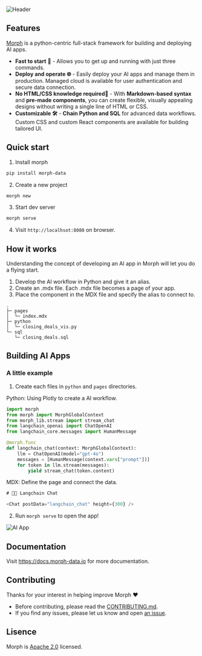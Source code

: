 ![Header](https://data.morphdb.io/assets/header.png)

## Features

[Morph](https://www.morph-data.io/) is a python-centric full-stack framework for building and deploying AI apps.

- **Fast to start** 🚀 - Allows you to get up and running with just three commands.
- **Deploy and operate 🌐** - Easily deploy your AI apps and manage them in production. Managed cloud is available for user authentication and secure data connection.
- **No HTML/CSS knowledge required🔰** - With **Markdown-based syntax** and **pre-made components**, you can create flexible, visually appealing designs without writing a single line of HTML or CSS.
- **Customizable 🛠️** - **Chain Python and SQL** for advanced data workflows. Custom CSS and custom React components are available for building tailored UI.

## Quick start

1. Install morph

```bash
pip install morph-data
```

2. Create a new project

```bash
morph new
```

3. Start dev server

```bash
morph serve
```

4. Visit `http://localhsot:8080` on browser.

## How it works

Understanding the concept of developing an AI app in Morph will let you do a flying start.

1. Develop the AI workflow in Python and give it an alias.
2. Create an .mdx file. Each .mdx file becomes a page of your app.
3. Place the component in the MDX file and specify the alias to connect to.

```
.
├─ pages
│  └─ index.mdx
├─ python
│  └─ closing_deals_vis.py
└─ sql
   └─ closing_deals.sql
```

## Building AI Apps

### A little example

1. Create each files in `python` and `pages` directories.

Python: Using Plotly to create a AI workflow.

```python
import morph
from morph import MorphGlobalContext
from morph_lib.stream import stream_chat
from langchain_openai import ChatOpenAI
from langchain_core.messages import HumanMessage

@morph.func
def langchain_chat(context: MorphGlobalContext):
    llm = ChatOpenAI(model="gpt-4o")
    messages = [HumanMessage(context.vars["prompt"])]
    for token in llm.stream(messages):
        yield stream_chat(token.content)
```

MDX: Define the page and connect the data.

```typescript
# 🦜🔗 Langchain Chat

<Chat postData="langchain_chat" height={300} />
```

2. Run `morph serve` to open the app!

![AI App](https://data.morphdb.io/assets/sample-ai-app.png)

## Documentation

Visit https://docs.morph-data.io for more documentation.

## Contributing

Thanks for your interest in helping improve Morph ❤️

- Before contributing, please read the [CONTRIBUTING.md](CONTRIBUTING.md).
- If you find any issues, please let us know and open [an issue](https://github.com/morph-data/morph/issues/new/choose).

## Lisence

Morph is [Apache 2.0](https://www.apache.org/licenses/LICENSE-2.0) licensed.
